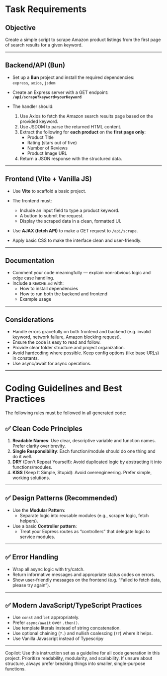 # Task Requirements

## Objective

Create a simple script to scrape Amazon product listings from the first page of search results for a given keyword.

---

## Backend/API (Bun)

- Set up a **Bun** project and install the required dependencies:  
  `express`, `axios`, `jsdom`

- Create an Express server with a GET endpoint:  
  **`/api/scrape?keyword=yourKeyword`**

- The handler should:
  1. Use Axios to fetch the Amazon search results page based on the provided keyword.
  2. Use JSDOM to parse the returned HTML content.
  3. Extract the following for **each product** on the **first page only**:
     - Product Title
     - Rating (stars out of five)
     - Number of Reviews
     - Product Image URL
  4. Return a JSON response with the structured data.

---

## Frontend (Vite + Vanilla JS)

- Use **Vite** to scaffold a basic project.
- The frontend must:

  - Include an input field to type a product keyword.
  - A button to submit the request.
  - Display the scraped data in a clean, formatted UI.

- Use **AJAX (fetch API)** to make a GET request to `/api/scrape`.

- Apply basic CSS to make the interface clean and user-friendly.

---

## Documentation

- Comment your code meaningfully — explain non-obvious logic and edge case handling.
- Include a `README.md` with:
  - How to install dependencies
  - How to run both the backend and frontend
  - Example usage

---

## Considerations

- Handle errors gracefully on both frontend and backend (e.g. invalid keyword, network failure, Amazon blocking request).
- Ensure the code is easy to read and follow.
- Provide clear folder structure and project organization.
- Avoid hardcoding where possible. Keep config options (like base URLs) in constants.
- Use async/await for async operations.

---

# Coding Guidelines and Best Practices

The following rules must be followed in all generated code:

## ✅ Clean Code Principles

1. **Readable Names**: Use clear, descriptive variable and function names. Prefer clarity over brevity.
2. **Single Responsibility**: Each function/module should do one thing and do it well.
3. **DRY** (Don't Repeat Yourself): Avoid duplicated logic by abstracting it into functions/modules.
4. **KISS** (Keep It Simple, Stupid): Avoid overengineering. Prefer simple, working solutions.

---

## ✅ Design Patterns (Recommended)

- Use the **Modular Pattern**:
  - Separate logic into reusable modules (e.g., scraper logic, fetch helpers).
- Use a basic **Controller pattern**:
  - Treat your Express routes as “controllers” that delegate logic to service modules.

---

## ✅ Error Handling

- Wrap all async logic with try/catch.
- Return informative messages and appropriate status codes on errors.
- Show user-friendly messages on the frontend (e.g. “Failed to fetch data, please try again”).

---

## ✅ Modern JavaScript/TypeScript Practices

- Use `const` and `let` appropriately.
- Prefer `async/await` over `.then()`.
- Use template literals instead of string concatenation.
- Use optional chaining (`?.`) and nullish coalescing (`??`) where it helps.
- Use Vanilla Javascript instead of Typescripy

---

Copilot: Use this instruction set as a guideline for all code generation in this project. Prioritize readability, modularity, and scalability. If unsure about structure, always prefer breaking things into smaller, single-purpose functions.
